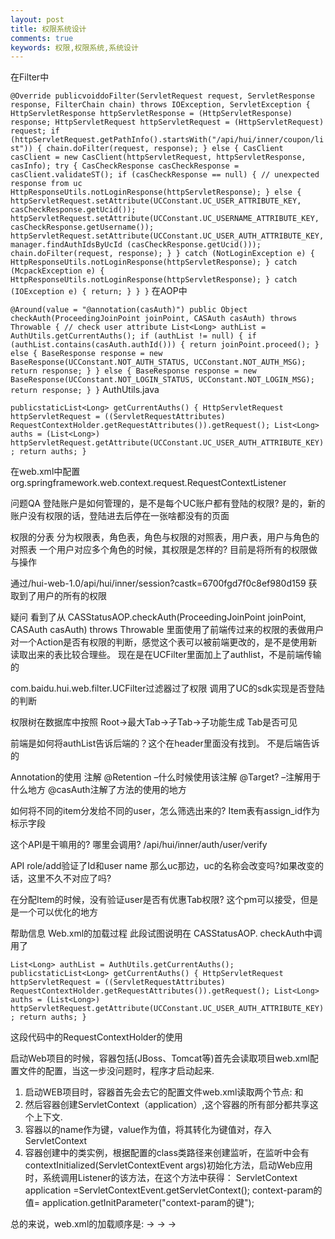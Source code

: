 ```yaml
---
layout: post
title: 权限系统设计
comments: true
keywords: 权限,权限系统,系统设计
---
```


在Filter中

  `@Override
  publicvoiddoFilter(ServletRequest request, ServletResponse response, FilterChain chain)
            throws IOException, ServletException {
        HttpServletResponse httpServletResponse = (HttpServletResponse) response;
        HttpServletRequest httpServletRequest = (HttpServletRequest) request;
        if (httpServletRequest.getPathInfo().startsWith("/api/hui/inner/coupon/list")) {
            chain.doFilter(request, response);
        } else {
            CasClient casClient = new CasClient(httpServletRequest, httpServletResponse, casInfo);
            try {
                CasCheckResponse casCheckResponse = casClient.validateST();
                if (casCheckResponse == null) {
                    // unexpected response from uc
                    HttpResponseUtils.notLoginResponse(httpServletResponse);
                } else {
                    httpServletRequest.setAttribute(UCConstant.UC_USER_ATTRIBUTE_KEY,
                            casCheckResponse.getUcid());
                    httpServletRequest.setAttribute(UCConstant.UC_USERNAME_ATTRIBUTE_KEY,
                            casCheckResponse.getUsername());
                    httpServletRequest.setAttribute(UCConstant.UC_USER_AUTH_ATTRIBUTE_KEY, manager.findAuthIdsByUcId
                            (casCheckResponse.getUcid()));
                    chain.doFilter(request, response);
                }
            } catch (NotLoginException e) {
                HttpResponseUtils.notLoginResponse(httpServletResponse);
            } catch (McpackException e) {
                HttpResponseUtils.notLoginResponse(httpServletResponse);
            } catch (IOException e) {
                return;
            }
        }
    }`
在AOP中

`@Around(value = "@annotation(casAuth)")
public Object checkAuth(ProceedingJoinPoint joinPoint, CASAuth casAuth) throws Throwable {
        // check user attribute
        List<Long> authList = AuthUtils.getCurrentAuths();
        if (authList != null) {
            if (authList.contains(casAuth.authId())) {
                return joinPoint.proceed();
            } else {
                BaseResponse response = new BaseResponse(UCConstant.NOT_AUTH_STATUS, UCConstant.NOT_AUTH_MSG);
                return response;
            }
        } else {
            BaseResponse response = new BaseResponse(UCConstant.NOT_LOGIN_STATUS, UCConstant.NOT_LOGIN_MSG);
            return response;
        }
}`
AuthUtils.java

`publicstaticList<Long> getCurrentAuths() {
        HttpServletRequest httpServletRequest =
                ((ServletRequestAttributes) RequestContextHolder.getRequestAttributes()).getRequest();
        List<Long> auths = (List<Long>) httpServletRequest.getAttribute(UCConstant.UC_USER_AUTH_ATTRIBUTE_KEY);
        return auths;
}`

在web.xml中配置
<listener>
<listener-class>org.springframework.web.context.request.RequestContextListener</listener-class>
</listener>
 
问题QA
登陆账户是如何管理的，是不是每个UC账户都有登陆的权限?
是的，新的账户没有权限的话，登陆进去后停在一张啥都没有的页面
 
权限的分表
分为权限表，角色表，角色与权限的对照表，用户表，用户与角色的对照表
一个用户对应多个角色的时候，其权限是怎样的?
目前是将所有的权限做与操作
 
通过/hui-web-1.0/api/hui/inner/session?castk=6700fgd7f0c8ef980d159
获取到了用户的所有的权限
 
疑问
看到了从
CASStatusAOP.checkAuth(ProceedingJoinPoint joinPoint, CASAuth casAuth) throws Throwable
里面使用了前端传过来的权限的表做用户对一个Action是否有权限的判断，感觉这个表可以被前端更改的，是不是使用新读取出来的表比较合理些。
现在是在UCFilter里面加上了authlist，不是前端传输的
 
com.baidu.hui.web.filter.UCFilter过滤器过了权限
调用了UC的sdk实现是否登陆的判断
 
权限树在数据库中按照
Root->最大Tab->子Tab->子功能生成
Tab是否可见
 
前端是如何将authList告诉后端的？这个在header里面没有找到。
不是后端告诉的
 
Annotation的使用
注解
@Retention –什么时候使用该注解
@Target? –注解用于什么地方
@casAuth注解了方法的使用的地方
 
如何将不同的item分发给不同的user，怎么筛选出来的?
Item表有assign_id作为标示字段
 
这个API是干嘛用的? 哪里会调用?
/api/hui/inner/auth/user/verify
 
API role/add验证了Id和user name
那么uc那边，uc的名称会改变吗?如果改变的话，这里不久不对应了吗?
 
在分配Item的时候，没有验证user是否有优惠Tab权限?
这个pm可以接受，但是是一个可以优化的地方
 
 
帮助信息
Web.xml的加载过程
此段试图说明在
CASStatusAOP. checkAuth中调用了

`List<Long> authList = AuthUtils.getCurrentAuths();
    publicstaticList<Long> getCurrentAuths() {
        HttpServletRequest httpServletRequest =
                ((ServletRequestAttributes) RequestContextHolder.getRequestAttributes()).getRequest();
        List<Long> auths = (List<Long>) httpServletRequest.getAttribute(UCConstant.UC_USER_AUTH_ATTRIBUTE_KEY);
        return auths;
}`

这段代码中的RequestContextHolder的使用
 
启动Web项目的时候，容器包括(JBoss、Tomcat等)首先会读取项目web.xml配置文件的配置，当这一步没问题时，程序才启动起来.
1. 启动WEB项目时，容器首先会去它的配置文件web.xml读取两个节点:
<listener></listener>和<context-param></context-param>
2. 然后容器创建ServletContext（application）,这个容器的所有部分都共享这个上下文.
3. 容器以<context-param></context-param>的name作为键，value作为值，将其转化为键值对，存入ServletContext
4. 容器创建<listener></listener>中的类实例，根据配置的class类路径<listener-class>来创建监听，在监听中会有contextInitialized(ServletContextEvent args)初始化方法，启动Web应用时，系统调用Listener的该方法，在这个方法中获得：
ServletContext application =ServletContextEvent.getServletContext();
context-param的值= application.getInitParameter("context-param的键");
 
总的来说，web.xml的加载顺序是: <context-param>-> <listener> -> <filter> -> <servlet>
